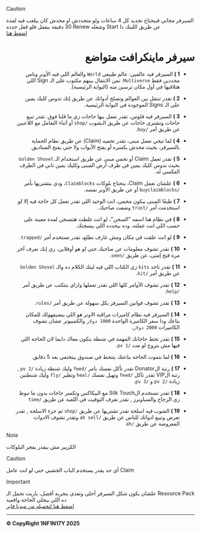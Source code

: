 > [!CAUTION]  
> السيرفر مجاني فبيحتاج تجديد كل 4 ساعات ولو متجددش او محدش كان بيلعب فيه لمدة 30 دقيقة بيقفل فلو قفل جدده Renew وشغله Start عن طريق اللينك دا  
> [اضغط هنا](https://freemcserver.net/server/1752962)

<div dir="rtl" align="right">

# سيرفر ماينكرافت متواضع

- **1 )** السيرفر فيه عالمين: عالم طبيعي `World` والعالم اللي فيه الأونر وناس محددين فقط `Multiverse`. تمن الانتقال بينهم مكتوب على الـ Sign اللي هتلاقيها في أول مكان ترسبن منه (البوابة الرئيسية).

- **2 )** تقدر تنتقل بين العوالم وتصلح أدواتك عن طريق إنك تدوس كليك يمين على الـ Signs الموجودة في البوابة الرئيسية.

- **3 )** السيرفر فيه فلوس، تقدر تعمل بيها حاجات زي ما قلنا فوق. تقدر تبيع حاجات وتشتري حاجات عن طريق الـشوب `/shop` أو أثناء التعامل مع اللاعبين عن طريق أمر `/buy`.

- **4 )** لما تيجي تعمل مبنى، تقدر تحميه (Claim) عن طريق نظام الحماية بالسيرفر، بحيث محدش يكسره أو يفتح الأبواب ولا حتي يفتح الصناديق.

- **5 )** تقدر تعمل Claim أو تحمي مبنى عن طريق استخدام الـ `Golden Shovel` بحيث تدوس كليك يمين في طرف أرض المبنى وكليك يمين تاني في الطرف العكسي له.

- **6 )** علشان تعمل Claim، بتحتاج بلوكات `Claimblocks`، ودي بتشتريها بأمر `/buyclaimblocks` أو عن طريق الأونر نفسه.

- **7 )** طبعًا المبنى بيكون محمي، انت الوحيد اللي تقدر تعمل كل حاجة فيه إلا لو استخدمت أمر `/trust` وضفت صاحبك.

- **8 )** في نظام هنا اسمه "السجن"، لو انت غلطت هتتسجن لمدة معينة على حسب اللي انت عملته، وده بيحدده اللي بيسجنك.

- **9 )** لو انت علقت في مكان ومش عارف تطلع، تقدر تستخدم أمر `/trapped`.

- **10 )** تقدر تشوف معلومات عن صاحبك حتى لو هو أوفلاين، زي إنك تعرف آخر مرة فتح إمتى، عن طريق `/seen`.

- **11 )** تقدر تاخد `kits` زي الكتاب اللي فيه لينك الكلام ده والـ `Golden Shovel` عن طريق أمر `/kit`.

- **12 )** تقدر تشوف الأوامر كلها اللي تقدر تعملها وازاي بتتكتب عن طريق أمر `/help`.

- **13 )** تقدر تشوف قوانين السيرفر بكل سهولة عن طريق أمر `/rules`.

- **14 )** السيرفر فيه نظام كاميرات مراقبة الاونر هو اللي بيضيفهولك للمكان بتاعك ودا سعر الكاميرة الواحدة `1000 دولار` والكمبيوتر عشان تشوف الكاميرات `2000 دولار`.

- **15 )** تقدر تحط حاجاتك المهمة في شنطة بتكون معاك دايما لان الحاجة اللي فيها مش بتروح لو مت `/pv 1`.

- **16 )** لما بتموت الحاجة بتاعتك بتتحط في صندوق بيتختفي بعد 5 دقايق.

- **17 )** رتبة الDonator تقدر تأكل نفسك بامر `/feed` وليك شنطة زيادة `/pv 2` , رتبة الVIP تقدر تاكل `/feed` وتهيل نفسك `/heal` وتطير `/fly` وليك شنطتين زيادة `/pv 2` و `/pv 3`.

- **18 )** تقدر تستخدم الSilk Touch مع البيكاكس وتكسر حاجات بدون ما تبوظ زي الزجاج والسباونرز , تقدر تعرف التوقيت في اللعبة عن طريق `/time`

- **19 )** الشوب فيه اسلحة تقدر تشتريها عن طريق `/shop` ثم جزء الاسلحة , تقدر تعرض وتبيع ادواتك للناس عن طريق `/ah sell` وتقدر تشوف الادوات المعروضة عن طريق `/ah`

</div>

> [!NOTE]  
> الكريبر مش بيقدر يفجر البلوكات

> [!CAUTION]  
> أي حد يقدر يستخدم الباب الخشبي حتى لو انت عامل Claim

> [!IMPORTANT]  
> علشان يكون شكل السيرفر أحلى وتعدي بتجربة أفضل، ياريت تحمل الـ Resource Pack ده اللي بيخلي الحاجة واقعية  
> [اضغط هنا لتحميله من ميديا فاير](https://www.mediafire.com/file/ngvy5vxyffdo23o/PaOpRe.zip)

---

**&copy; CopyRight 1NF1N17Y 2025**
